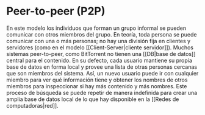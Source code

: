 # Peer-to-peer (P2P)
En este modelo los individuos que forman un grupo informal se pueden comunicar con otros miembros del grupo. En teoría, toda persona se puede comunicar con una o más personas; no hay una división fija en clientes y servidores (como en el modelo [[Client-Server|cliente servidor]]).
Muchos sistemas peer-to-peer, como BitTorrent no tienen una [[DB|base de datos]] central para el contenido. En su defecto, cada usuario mantiene su propia base de datos en forma local y provee una lista de otras personas cercanas que son miembros del sistema. Así, un nuevo usuario puede ir con cualquier miembro para ver qué información tiene y obtener los nombres de otros miembros para inspeccionar si hay más contenido y más nombres. Este proceso de búsqueda se puede repetir de manera indefinida para crear una amplia base de datos local de lo que hay disponible en la [[Redes de computadoras|red]].
